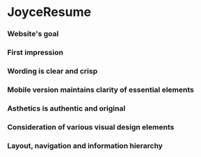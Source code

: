 # JoyceResume

### Website's goal

### First impression

### Wording is clear and crisp

### Mobile version maintains clarity of essential elements

### Asthetics is authentic and original

### Consideration of various visual design elements 

### Layout, navigation and information hierarchy
